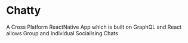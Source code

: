# Chatty 
A Cross Platform ReactNative App which is built on GraphQL and React allows Group and Individual Socialising Chats
